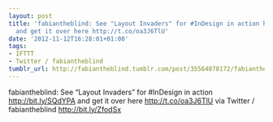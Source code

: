 ```yaml
---
layout: post
title: 'fabiantheblind: See "Layout Invaders" for #InDesign in action https://t.co/bTDPlUI1
  and get it over here http://t.co/oa3J6TlU'
date: '2012-11-12T16:28:01+01:00'
tags:
- IFTTT
- Twitter / fabiantheblind
tumblr_url: http://fabiantheblind.tumblr.com/post/35564878172/fabiantheblind-see-layout-invaders-for-indesign-in
---
```

fabiantheblind: See “Layout Invaders” for #InDesign in action http://bit.ly/SQdYPA and get it over here http://t.co/oa3J6TlU
via Twitter / fabiantheblind http://bit.ly/ZfodSx

